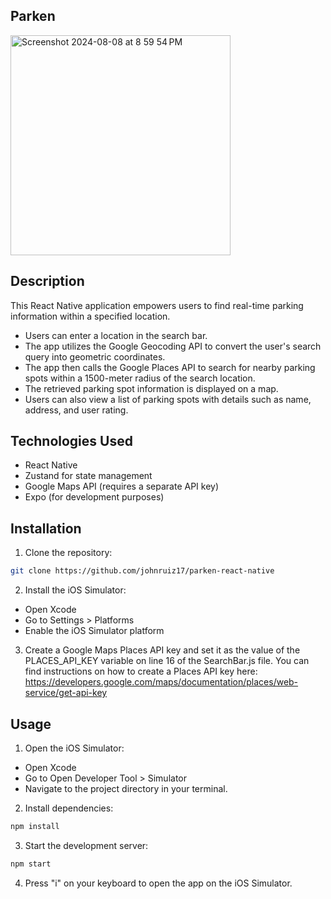 ## Parken 
<img width="352" alt="Screenshot 2024-08-08 at 8 59 54 PM" src="https://github.com/user-attachments/assets/31b4b9d4-d5f7-4383-939b-3ea051943107">

## Description
This React Native application empowers users to find real-time parking information within a specified location.

* Users can enter a location in the search bar.
* The app utilizes the Google Geocoding API to convert the user's search query into geometric coordinates.
* The app then calls the Google Places API to search for nearby parking spots within a 1500-meter radius of the search location.
* The retrieved parking spot information is displayed on a map.
* Users can also view a list of parking spots with details such as name, address, and user rating.

## Technologies Used
* React Native
* Zustand for state management
* Google Maps API (requires a separate API key)
* Expo (for development purposes)

  
## Installation
1. Clone the repository:
```bash
git clone https://github.com/johnruiz17/parken-react-native
```

2. Install the iOS Simulator:

* Open Xcode
* Go to Settings > Platforms
* Enable the iOS Simulator platform

3. Create a Google Maps Places API key and set it as the value of the PLACES_API_KEY variable on line 16 of the SearchBar.js file. You can find instructions on how to create a Places API key here: https://developers.google.com/maps/documentation/places/web-service/get-api-key   

## Usage

1. Open the iOS Simulator:

* Open Xcode
* Go to Open Developer Tool > Simulator
* Navigate to the project directory in your terminal.

2. Install dependencies:

```bash
npm install
```

3. Start the development server:
```bash
npm start
```

4. Press "i" on your keyboard to open the app on the iOS Simulator.
